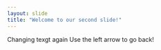 ```yaml
---
layout: slide
title: "Welcome to our second slide!"
---
```

Changing texgt again
Use the left arrow to go back!